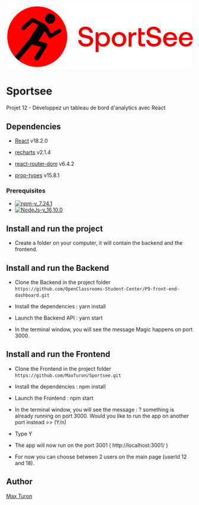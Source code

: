 ![logo-du-projet](https://github.com/MaxTuron/Sportsee/blob/master/src/assets/sportseeLogo.png?raw=true)
# Sportsee

Projet 12 - Développez un tableau de bord d'analytics avec React

## Dependencies

- [React](https://reactjs.org/) v18.2.0

- [recharts](https://recharts.org/en-US) v2.1.4

- [react-router-dom](https://reactrouter.com/web/guides/quick-start) v6.4.2

- [prop-types](https://www.npmjs.com/package/prop-types) v15.8.1


### Prerequisites

- [![npm-v_7.24.1](https://img.shields.io/badge/npm-v_7.24.1-orange)](https://docs.npmjs.com/)
- [![NodeJs-v_16.10.0](https://img.shields.io/badge/NodeJs-v_16.10.0-red)](https://nodejs.org/en/docs/)

## Install and run the project

- Create a folder on your computer, it will contain the backend and the frontend.

## Install and run the Backend

- Clone the Backend in the project folder
`https://github.com/OpenClassrooms-Student-Center/P9-front-end-dashboard.git`

- Install the dependencies : yarn install

- Launch the Backend API : yarn start

- In the terminal window, you will see the message Magic happens on port 3000.

## Install and run the Frontend

- Clone the Frontend in the project folder
`https://github.com/MaxTuron/Sportsee.git`

- Install the dependencies : npm install

- Launch the Frontend : npm start

- In the terminal window, you will see the message : ? something is already running on port 3000. Would you like to run the app on another port instead >> (Y/n)

- Type Y

- The app will now run on the port 3001 ( http://localhost:3001/ )

- For now you can choose between 2 users on the main page (userId 12 and 18).

## Author

[Max Turon](https://github.com/MaxTuron)